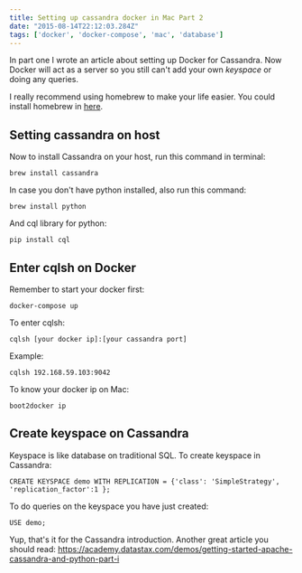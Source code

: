 ```yaml
---
title: Setting up cassandra docker in Mac Part 2
date: "2015-08-14T22:12:03.284Z"
tags: ['docker', 'docker-compose', 'mac', 'database']	
---
```


In part one I wrote an article about setting up Docker for Cassandra. Now Docker will act as a server so you still can't add your own _keyspace_ or doing any queries.

I really recommend using homebrew to make your life easier. You could install homebrew in <a href="http://mxcl.github.io/homebrew/">here</a>.

Setting cassandra on host
-------------------------

Now to install Cassandra on your host, run this command in terminal:

`brew install cassandra`

In case you don't have python installed, also run this command:

`brew install python`

And cql library for python:

`pip install cql`


Enter cqlsh on Docker
---------------------

Remember to start your docker first:

`docker-compose up`

To enter cqlsh:

`cqlsh [your docker ip]:[your cassandra port]`

Example:

`cqlsh 192.168.59.103:9042`

To know your docker ip on Mac:

`boot2docker ip`

Create keyspace on Cassandra
----------------------------

Keyspace is like database on traditional SQL. To create keyspace in Cassandra:

```CREATE KEYSPACE demo WITH REPLICATION = {'class': 'SimpleStrategy', 'replication_factor':1 };```

To do queries on the keyspace you have just created:

`USE demo;`

Yup, that's it for the Cassandra introduction. Another great article you should read:
<a href="https://academy.datastax.com/demos/getting-started-apache-cassandra-and-python-part-i">https://academy.datastax.com/demos/getting-started-apache-cassandra-and-python-part-i</a>